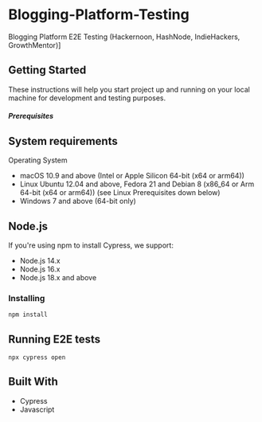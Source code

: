 # Blogging-Platform-Testing
Blogging Platform E2E Testing (Hackernoon, HashNode, IndieHackers, GrowthMentor)]


## Getting Started

These instructions will help you start project up and running on
your local machine for development and testing purposes. 

##### Prerequisites

## System requirements
Operating System

- macOS 10.9 and above (Intel or Apple Silicon 64-bit (x64 or arm64))
- Linux Ubuntu 12.04 and above, Fedora 21 and Debian 8 (x86_64 or Arm 64-bit (x64 or arm64)) (see Linux Prerequisites down below)
- Windows 7 and above (64-bit only)

## Node.js
If you're using npm to install Cypress, we support:

- Node.js 14.x
- Node.js 16.x
- Node.js 18.x and above

### Installing

```
npm install
```

## Running E2E tests

```
npx cypress open
```

## Built With

  - Cypress
  - Javascript




